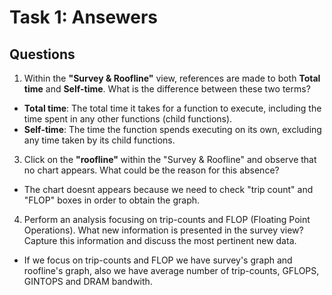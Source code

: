 # Task 1: Ansewers
## Questions

1. Within the **"Survey & Roofline"** view, references are made to both **Total time** and **Self-time**. What is the difference between these two terms?

- **Total time**: The total time it takes for a function to execute, including the time spent in any other functions (child functions).
- **Self-time**: The time the function spends executing on its own, excluding any time taken by its child functions.

3. Click on the **"roofline"** within the "Survey & Roofline" and observe that no chart appears. What could be the reason for this absence?

- The chart doesnt appears because we need to check "trip count" and "FLOP" boxes in order to obtain the graph.

4. Perform an analysis focusing on trip-counts and FLOP (Floating Point Operations). What new information is presented in the survey view? Capture this information and discuss the most pertinent new data.

- If we focus on trip-counts and FLOP we have survey's graph and roofline's graph, also we have average number of trip-counts, GFLOPS, GINTOPS and DRAM bandwith.
